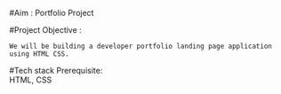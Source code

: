 
#Aim :
    Portfolio Project


#Project Objective :

    We will be building a developer portfolio landing page application using HTML CSS.


#Tech stack Prerequisite:  
    HTML, CSS
    
    



